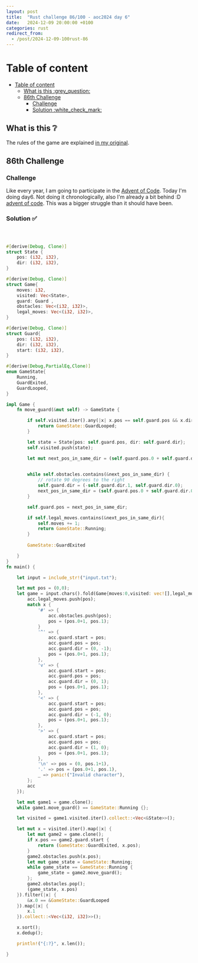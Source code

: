 ```yaml
---
layout: post
title:  "Rust challenge 86/100 - aoc2024 day 6"
date:   2024-12-09 20:00:00 +0100
categories: rust
redirect_from:
  - /post/2024-12-09-100rust-86
---
```



#  Table of content
- [Table of content](#table-of-content)
  - [What is this :grey\_question:](#what-is-this-grey_question)
  - [86th Challenge](#86th-challenge)
    - [Challenge](#challenge)
    - [Solution :white\_check\_mark:](#solution-white_check_mark)

## What is this :grey_question: 

The rules of the game are explained [in my original](https://maebli.github.io/rust/2021/10/18/100rust.html). 

## 86th Challenge
### Challenge

Like every year, I am going to participate in the [Advent of Code](https://adventofcode.com/). 
Today I'm doing day6. Not doing it chronologically, also I'm already a bit behind :D [advent of code](https://adventofcode.com/2024/day/6). This was a bigger struggle than it should have been. 

### Solution :white_check_mark:

```rust



#[derive(Debug, Clone)]
struct State {
    pos: (i32, i32),
    dir: (i32, i32),
}

#[derive(Debug, Clone)]
struct Game{
    moves: i32,
    visited: Vec<State>, 
    guard: Guard ,
    obstacles: Vec<(i32, i32)>,
    legal_moves: Vec<(i32, i32)>,
}

#[derive(Debug, Clone)]
struct Guard{
    pos: (i32, i32),
    dir: (i32, i32),
    start: (i32, i32),
}

#[derive(Debug,PartialEq,Clone)]
enum GameState{
    Running,
    GuardExited,
    GuardLooped,
}

impl Game {
    fn move_guard(&mut self) -> GameState {

        if self.visited.iter().any(|x| x.pos == self.guard.pos && x.dir == self.guard.dir) {
            return GameState::GuardLooped;
        } 

        let state = State{pos: self.guard.pos, dir: self.guard.dir};
        self.visited.push(state);

        let mut next_pos_in_same_dir = (self.guard.pos.0 + self.guard.dir.0, self.guard.pos.1 + self.guard.dir.1);

        
        while self.obstacles.contains(&next_pos_in_same_dir) {
            // rotate 90 degrees to the right
            self.guard.dir = (-self.guard.dir.1, self.guard.dir.0);
            next_pos_in_same_dir = (self.guard.pos.0 + self.guard.dir.0, self.guard.pos.1 + self.guard.dir.1);
        } 

        self.guard.pos = next_pos_in_same_dir;

        if self.legal_moves.contains(&next_pos_in_same_dir){
            self.moves += 1;
            return GameState::Running;
        } 
        
        GameState::GuardExited   

    }
}
fn main() {

    let input = include_str!("input.txt");

    let mut pos = (0,0);
    let game = input.chars().fold(Game{moves:0,visited: vec![],legal_moves: vec![],guard: Guard{pos: (0,0),dir: (0,0), start: (0,0) }, obstacles: vec![]}, |mut acc, x| {
        acc.legal_moves.push(pos);
        match x {
            '#' => {
                acc.obstacles.push(pos);
                pos = (pos.0+1, pos.1);
            }
            '^' => {
                acc.guard.start = pos;
                acc.guard.pos = pos;
                acc.guard.dir = (0, -1);
                pos = (pos.0+1, pos.1);
            },
            'v' => {
                acc.guard.start = pos;
                acc.guard.pos = pos;
                acc.guard.dir = (0, 1);
                pos = (pos.0+1, pos.1);
            },
            '<' => {
                acc.guard.start = pos;
                acc.guard.pos = pos;
                acc.guard.dir = (-1, 0);
                pos = (pos.0+1, pos.1);
            },
            '>' => {
                acc.guard.start = pos;
                acc.guard.pos = pos;
                acc.guard.dir = (1, 0);
                pos = (pos.0+1, pos.1);
            }, 
            '\n' => pos = (0, pos.1+1),
            '.' => pos = (pos.0+1, pos.1), 
            _ => panic!("Invalid character"),
        };
        acc
    });

    let mut game1 = game.clone();
    while game1.move_guard() == GameState::Running {};

    let visited = game1.visited.iter().collect::<Vec<&State>>();

    let mut x = visited.iter().map(|x| {
        let mut game2 = game.clone();
        if x.pos == game2.guard.start {
            return (GameState::GuardExited, x.pos);
        }
        game2.obstacles.push(x.pos);
        let mut game_state = GameState::Running;
        while game_state == GameState::Running {
            game_state = game2.move_guard();
        };
        game2.obstacles.pop();
        (game_state, x.pos)
    }).filter(|x| {
        &x.0 == &GameState::GuardLooped
    }).map(|x| {
        x.1
    }).collect::<Vec<(i32, i32)>>();

    x.sort();
    x.dedup();

    println!("{:?}", x.len());

}


```


